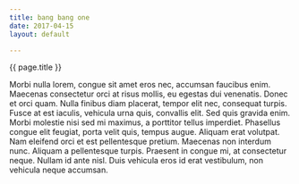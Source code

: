 ```yaml
---
title: bang bang one
date: 2017-04-15
layout: default

---
```


{{ page.title }}

Morbi nulla lorem, congue sit amet eros nec, accumsan faucibus enim. Maecenas consectetur orci at risus mollis, eu egestas dui venenatis. Donec et orci quam. Nulla finibus diam placerat, tempor elit nec, consequat turpis. Fusce at est iaculis, vehicula urna quis, convallis elit. Sed quis gravida enim. Morbi molestie nisi sed mi maximus, a porttitor tellus imperdiet. Phasellus congue elit feugiat, porta velit quis, tempus augue. Aliquam erat volutpat. Nam eleifend orci et est pellentesque pretium. Maecenas non interdum nunc. Aliquam a pellentesque turpis. Praesent in congue mi, at consectetur neque. Nullam id ante nisl. Duis vehicula eros id erat vestibulum, non vehicula neque accumsan.
